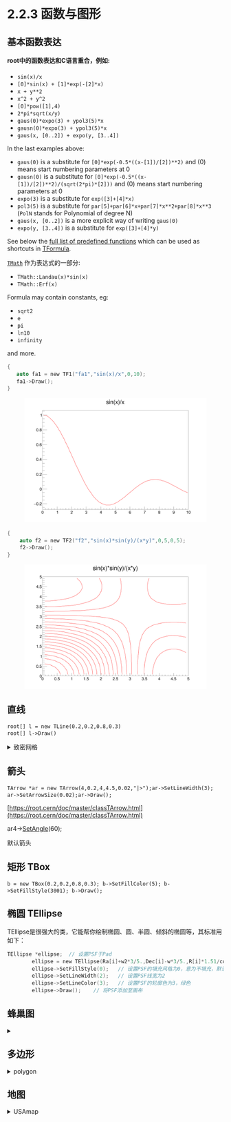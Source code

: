 # 2.2.3 函数与图形

## 基本函数表达

#### root中的函数表达和C语言重合，例如:

* `sin(x)/x`
* `[0]*sin(x) + [1]*exp(-[2]*x)`
* `x + y**2`
* `x^2 + y^2`
* `[0]*pow([1],4)`
* `2*pi*sqrt(x/y)`
* `gaus(0)*expo(3) + ypol3(5)*x`
* `gausn(0)*expo(3) + ypol3(5)*x`
* `gaus(x, [0..2]) + expo(y, [3..4])`

In the last examples above:

* `gaus(0)` is a substitute for `[0]*exp(-0.5*((x-[1])/[2])**2)` and (0) means start numbering parameters at 0
* `gausn(0)` is a substitute for `[0]*exp(-0.5*((x-[1])/[2])**2)/(sqrt(2*pi)*[2]))` and (0) means start numbering parameters at 0
* `expo(3)` is a substitute for `exp([3]+[4]*x)`
* `pol3(5)` is a substitute for `par[5]+par[6]*x+par[7]*x**2+par[8]*x**3` (`PolN` stands for Polynomial of degree N)
* `gaus(x, [0..2])` is a more explicit way of writing `gaus(0)`
* `expo(y, [3..4])` is a substitute for `exp([3]+[4]*y)`

See below the [full list of predefined functions](https://root.cern/doc/master/classTFormula.html#FormulaFuncs) which can be used as shortcuts in [TFormula](https://root.cern/doc/master/classTFormula.html).

[`TMath`](https://root.cern/doc/master/namespaceTMath.html) 作为表达式的一部分:

* `TMath::Landau(x)*sin(x)`
* `TMath::Erf(x)`

Formula may contain constants, eg:

* `sqrt2`
* `e`
* `pi`
* `ln10`
* `infinity`

and more.



```c
{
   auto fa1 = new TF1("fa1","sin(x)/x",0,10);
   fa1->Draw();
}
```

<figure><img src="../.gitbook/assets/pict1_TF1_001.png" alt="" width="563"><figcaption></figcaption></figure>





```c
{
    auto f2 = new TF2("f2","sin(x)*sin(y)/(x*y)",0,5,0,5);
    f2->Draw();
}
```

<figure><img src="../.gitbook/assets/pict1_TF2_001.png" alt="" width="563"><figcaption></figcaption></figure>



## 直线

```
root[] l = new TLine(0.2,0.2,0.8,0.3)
root[] l->Draw()
```

<details>

<summary>致密网格</summary>

```c
void DrawGrid(TString t, Int_t ngx, Int_t ngy)
{
   Double_t x1 = -10;
   Double_t x2 = 20;
   Double_t y1 = 10;
   Double_t y2 = 40;
   Double_t xs = (x2-x1)/ngx;
   Double_t ys = (y2-y1)/ngy;
   Int_t i;

   TH1F *h = gPad->DrawFrame(x1, y1, x2, y2);
   h->GetXaxis()->SetNdivisions(20);
   h->GetYaxis()->SetNdivisions(20);
   h->GetYaxis()->SetTickLength(0.);
   h->GetXaxis()->SetTickLength(0.);
   h->GetXaxis()->SetLabelSize(0.025);
   h->GetYaxis()->SetLabelSize(0.025);
   h->SetTitle(t.Data());
   gPad-> Update();

   TLine l;
   l.SetLineColor(kGray);
   Double_t x = x1+xs;
   for (i = 0; i<ngx-1; i++) {
      l.DrawLine(x,y1,x,y2);
      x = x + xs;
   }

   Double_t y = y1+xs;
   for (i = 0; i<ngy-1; i++) {
      l.DrawLine(x1,y,x2,y);
      y = y +ys;
   }
}

void ofirar()
{
   TCanvas *c = new TCanvas("c","c", 800, 800);

   Double_t x[10] = {1.,2.,3.,4.,5.,-1.,-2.,-6.,-7.,-8.};
   Double_t y[10] = {21.,21.,23.,34.,35.,21.,22.,36.,37.,28.};
   TGraph *before = new TGraph(10, x, y);
   before->SetTitle("Before");
   before->SetMarkerStyle(kFullCircle);
   before->SetMarkerColor(kBlue);
   DrawGrid("Before/After plot", 100, 100);
   before->Draw("P");

//   Double_t a[10] = {-1.,2.,-3.,4.,-5.,1.,2.,-6.,7.,-8.};
//   Double_t b[10] = {25.,24.,22.,31.,32.,27.,23.,35.,38.,22.};
   Double_t a[10] = {-1.,2.,-3.,4.,-5.,1.,2.,-6.,7.,-8.};
   Double_t b[10] = {25.,24.,22.,31.,32.,27.,23.,35.,38.,22.};
   TGraph *after = new TGraph(10, a, b);
   after->SetMarkerStyle(kFullCircle);
   after->SetMarkerColor(kRed);
   after->Draw("P");
}
```

</details>



## 箭头

```
TArrow *ar = new TArrow(4,0.2,4,4.5,0.02,"|>");ar->SetLineWidth(3); ar->SetArrowSize(0.02);ar->Draw();
```

[https://root.cern/doc/master/classTArrow.html](https://root.cern/doc/master/classTArrow.html)

ar4->[SetAngle](https://root.cern/doc/master/classTArrow.html#ad886bbbcd364d46c38db01fa91080ca5)(60);



默认箭头





## 矩形 TBox

```
b = new TBox(0.2,0.2,0.8,0.3); b->SetFillColor(5); b->SetFillStyle(3001); b->Draw();
```







## 椭圆 TEllipse

TEllipse是很强大的类，它能帮你绘制椭圆、圆、半圆、倾斜的椭圆等，其标准用如下：

```c
TEllipse *ellipse;  // 设置PSF于Pad
        ellipse = new TEllipse(Ra[i]+w2*3/5.,Dec[i]-w*3/5.,R[i]*1.51/cos(Dec[i]/57.3),R[i]*1.51,0,270,60);   // TEllipse(椭圆在Pad中的横坐标,纵坐标,长轴,短轴,phimax,phimin,theta)
        ellipse->SetFillStyle(0);   // 设置PSF的填充风格为0，意为不填充，默认不填充
        ellipse->SetLineWidth(2);   // 设置PSF线宽为2
        ellipse->SetLineColor(3);   // 设置PSF的轮廓色为3，绿色
        ellipse->Draw();    // 将PSF添加至画布

```



## 蜂巢图

<details>

<summary></summary>

```c
void th2polyHoneycomb(){
   TCanvas *C = new TCanvas("C", "C", 1200, 600);
   C->Divide(2,1);
 
   TH2Poly *hc1 = new TH2Poly();
   hc1->Honeycomb(0, 0, .1, 5, 5);
   hc1->SetTitle("Option V (default)");
   hc1->SetStats(0);
   hc1->Fill(.1, .1, 15.);
   hc1->Fill(.4, .4, 10.);
   hc1->Fill(.5, .5, 20.);
 
   TH2Poly *hc2 = new TH2Poly();
   hc2->Honeycomb(0, 0, .1, 5, 5, "h");
   hc2->SetTitle("Option H");
   hc2->SetStats(0);
   hc2->Fill(.1, .1, 15.);
   hc2->Fill(.4, .4, 10.);
   hc2->Fill(.5, .5, 20.);
 
   C->cd(1)->SetGrid();
   hc1->Draw("colz L");
   C->cd(2)->SetGrid();
   hc2->Draw("colz L");
}
```

</details>



## 多边形

<details>

<summary>polygon</summary>

```c
{
   Double_t x[5] = {.2,.6,.7,.25,.2};
   Double_t y[5] = {.5,.1,.9,.7,.5};
   TPolyLine *pline = new TPolyLine(5,x,y);
   pline->SetFillColor(38);
   pline->SetLineColor(2);
   pline->SetLineWidth(4);
   pline->Draw("f");
   pline->Draw();
}
```

</details>



## 地图

<details>

<summary>USAmap</summary>

```csharp
void th2polyUSA()
{
   Int_t i, bin;
   const Int_t nx = 48;
   const char *states [nx] = {
      "alabama",      "arizona",        "arkansas",       "california",
      "colorado",     "connecticut",    "delaware",       "florida",
      "georgia",      "idaho",          "illinois",       "indiana",
      "iowa",         "kansas",         "kentucky",       "louisiana",
      "maine",        "maryland",       "massachusetts",  "michigan",
      "minnesota",    "mississippi",    "missouri",       "montana",
      "nebraska",     "nevada",         "new_hampshire",  "new_jersey",
      "new_mexico",   "new_york",       "north_carolina", "north_dakota",
      "ohio",         "oklahoma",       "oregon",         "pennsylvania",
      "rhode_island", "south_carolina", "south_dakota",   "tennessee",
      "texas",        "utah",           "vermont",        "virginia",
      "washington",   "west_virginia",  "wisconsin",      "wyoming"
   };
   Double_t pop[nx] = {
    4708708, 6595778,  2889450, 36961664, 5024748,  3518288,  885122, 18537969,
    9829211, 1545801, 12910409,  6423113, 3007856,  2818747, 4314113,  4492076,
    1318301, 5699478,  6593587,  9969727, 5266214,  2951996, 5987580,   974989,
    1796619, 2643085,  1324575,  8707739, 2009671, 19541453, 9380884,   646844,
   11542645, 3687050,  3825657, 12604767, 1053209,  4561242,  812383,  6296254,
   24782302, 2784572,   621760,  7882590, 6664195,  1819777, 5654774,   544270
   };
 
   TCanvas *usa = new TCanvas("USA", "USA");
   usa->ToggleEventStatus();
   Double_t lon1 = -130;
   Double_t lon2 = -65;
   Double_t lat1 = 24;
   Double_t lat2 = 50;
   TH2Poly *p = new TH2Poly("USA","USA Population",lon1,lon2,lat1,lat2);
 
   TFile::SetCacheFileDir(".");
   TFile *f = TFile::Open("http://root.cern.ch/files/usa.root", "CACHEREAD");
 
   if (!f) {
      printf("Cannot access usa.root. Is internet working ?\n");
      return;
   }
 
   // Define the TH2Poly bins.
   TMultiGraph *mg;
   TKey *key;
   TIter nextkey(gDirectory->GetListOfKeys());
   while ((key = (TKey*)nextkey())) {
      TObject *obj = key->ReadObj();
      if (obj->InheritsFrom("TMultiGraph")) {
         mg = (TMultiGraph*)obj;
         bin = p->AddBin(mg);
      }
   }
 
   // Fill TH2Poly.
   for (i=0; i<nx; i++) p->Fill(states[i], pop[i]);
 
   gStyle->SetOptStat(11);
   p->Draw("colz textn");
}

```

</details>





